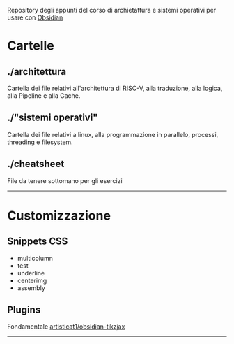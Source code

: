 Repository degli appunti del corso di archietattura e sistemi operativi per usare con [Obsidian](https://obsidian.md/) 
# Cartelle

## ./architettura

Cartella dei file relativi all'architettura di RISC-V, alla traduzione, alla logica, alla Pipeline e alla Cache.


## ./"sistemi operativi"
Cartella dei file relativi a linux, alla programmazione in parallelo, processi, threading e filesystem.

## ./cheatsheet
File da tenere sottomano per gli esercizi

---

# Customizzazione 

## Snippets CSS
- multicolumn
- test
- underline
- centerimg
- assembly

## Plugins
Fondamentale [artisticat1/obsidian-tikzjax](https://github.com/artisticat1/obsidian-tikzjax)

---